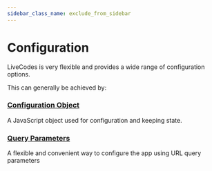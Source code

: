 ```yaml
---
sidebar_class_name: exclude_from_sidebar
---
```


# Configuration

LiveCodes is very flexible and provides a wide range of configuration options.

This can generally be achieved by:

### [Configuration Object](./configuration-object.md)

A JavaScript object used for configuration and keeping state.

### [Query Parameters](./query-params.md)

A flexible and convenient way to configure the app using URL query parameters

